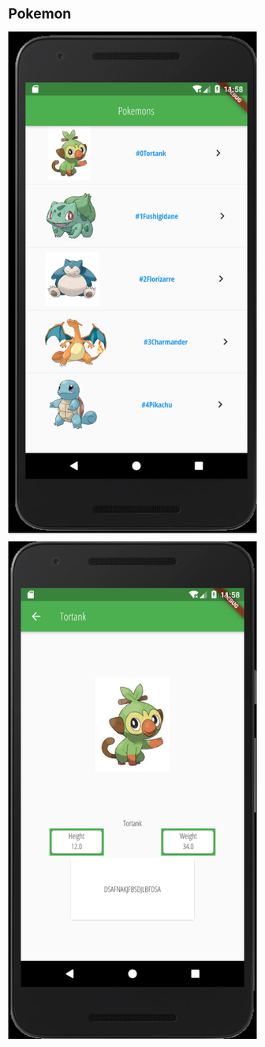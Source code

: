 # Pokemon


![pokemons](./screenShots/listPokemons.png)

![detailsPokemons](./screenShots/detailsPokemon.png)
